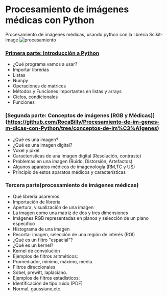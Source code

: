 # Procesamiento de imágenes médicas con Python
Procesamiento de imágenes médicas, usando python con la libreria Scikit-image
![procesamiento](https://user-images.githubusercontent.com/98423341/151860295-b96dd6fe-d044-4890-9c4c-0a18bfd4553b.jpg)


### [Primera parte: Introducción a Python](https://github.com/RocaBilly/Procesamiento-de-im-genes-m-dicas-con-Python/tree/Primera-parte-Introducci%C3%B3n-a-Python)
- ¿Qué programa vamos a usar?
- Importar librerías 
- Listas
- Numpy
- Operaciones de matrices
- Métodos y Funciones importantes en listas y arrays
- Ciclos, condicionales
- Funciones 
### [Segunda parte: Conceptos de imágenes (RGB y Médicas)] (https://github.com/RocaBilly/Procesamiento-de-im-genes-m-dicas-con-Python/tree/conceptos-de-im%C3%A1genes)
- ¿Qué es una imagen? 
- ¿Qué es una imagen digital?
- Voxel y pixel
- Características de una Imagen digital (Resolución, contraste)
- Problemas en una imagen (Ruido, Distorsión, Artefactos)
- Algunos aparatos médicos de imagenología (RM,TC y US) 
- Principio de estos aparatos médicos y características 
### Tercera parte(procesamiento de imágenes médicas)
- Qué librería usaremos
- Importación de librería 
- Apertura, visualización de una imagen
- La imagen como una matriz de dos y tres dimensiones
- Imágenes RGB representadas en planos y selección de un plano específico
- Histograma de una imagen
- Recortar imagen, selección de una región de interés (ROI)
- ¿Qué es un filtro "espacial"?
- ¿Qué es un kernel?
- Kernel de convolución
- Ejemplos de filtros aritméticos:
- Promediador, mínimo, máximo, media.
- Filtros direccionales
- Sobel, prewitt, laplaciano.
- Ejemplos de filtros estadísticos:
- Identificación de tipo ruido (PDF)
- Normal, gaussiano,etc.


